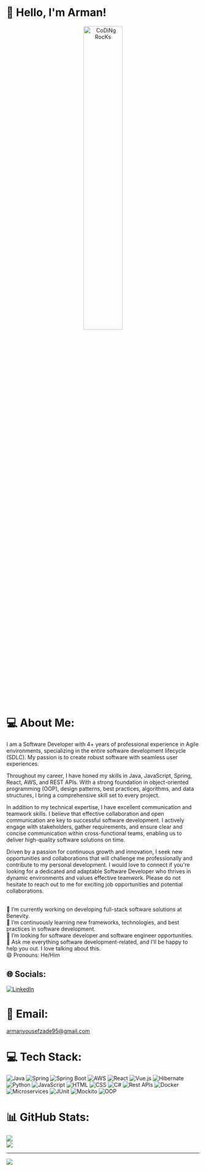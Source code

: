 <h1>👋 Hello, I'm Arman!</h1>
  <p align="center">
  <img src="https://github.com/SP-XD/SP-XD/blob/main/images/dev-working_rounded.gif?raw=true" href="https://github.com/sp-xd" alt="CoDiNg RocKs" width="45%">
</p>

# ‍💻 About Me:
 I am a Software Developer with 4+ years of professional experience in Agile environments, specializing in the entire software development lifecycle (SDLC). My passion is to create robust software with seamless user experiences.

Throughout my career, I have honed my skills in Java, JavaScript, Spring, React, AWS, and REST APIs. With a strong foundation in object-oriented programming (OOP), design patterns, best practices, algorithms, and data structures, I bring a comprehensive skill set to every project.

In addition to my technical expertise, I have excellent communication and teamwork skills. I believe that effective collaboration and open communication are key to successful software development. I actively engage with stakeholders, gather requirements, and ensure clear and concise communication within cross-functional teams, enabling us to deliver high-quality software solutions on time.

Driven by a passion for continuous growth and innovation, I seek new opportunities and collaborations that will challenge me professionally and contribute to my personal development. I would love to connect if you're looking for a dedicated and adaptable Software Developer who thrives in dynamic environments and values effective teamwork. Please do not hesitate to reach out to me for exciting job opportunities and potential collaborations.

<br>🔭 I’m currently working on developing full-stack software solutions at Benevity.<br>🌱 I’m continuously learning new frameworks, technologies, and best practices in software development.<br>👯 I’m looking for software developer and software engineer opportunities.<br>💬 Ask me everything software development-related, and I'll be happy to help you out. I love talking about this.<br>😄 Pronouns: He/Him


## 🌐 Socials:
[![LinkedIn](https://img.shields.io/badge/LinkedIn-%230077B5.svg?style=flat&logo=linkedin&logoColor=white)](https://www.linkedin.com/in/arman-yousef-zadeh/)


# 📧 Email:
armanyousefzade95@gmail.com


# 💻 Tech Stack:
![Java](https://img.shields.io/badge/Java-%23ED8B00.svg?style=flat&logo=java&logoColor=white) ![Spring](https://img.shields.io/badge/Spring-%236DB33F.svg?style=flat&logo=spring&logoColor=white) ![Spring Boot](https://img.shields.io/badge/Spring%20Boot-%236DB33F.svg?style=flat&logo=spring-boot&logoColor=white) ![AWS](https://img.shields.io/badge/AWS-%23FF9900.svg?style=flat&logo=amazon-aws&logoColor=white) ![React](https://img.shields.io/badge/React-%2361DAFB.svg?style=flat&logo=react&logoColor=white) ![Vue.js](https://img.shields.io/badge/Vue.js-%234FC08D.svg?style=flat&logo=vue.js&logoColor=white) ![Hibernate](https://img.shields.io/badge/Hibernate-%23ORM-%23lightgray.svg?style=flat&logo=hibernate&logoColor=white) ![Python](https://img.shields.io/badge/Python-3670A0?style=flat&logo=python&logoColor=ffdd54) ![JavaScript](https://img.shields.io/badge/JavaScript-%23F7DF1E.svg?style=flat&logo=javascript&logoColor=white) ![HTML](https://img.shields.io/badge/HTML-%23E34F26.svg?style=flat&logo=html5&logoColor=white) ![CSS](https://img.shields.io/badge/CSS-%231572B6.svg?style=flat&logo=css3&logoColor=white) ![C#](https://img.shields.io/badge/C%23-%23239120.svg?style=flat&logo=c-sharp&logoColor=white) ![Rest APIs](https://img.shields.io/badge/REST%20APIs-%23000000.svg?style=flat&logo=rest-api&logoColor=white) ![Docker](https://img.shields.io/badge/Docker-%230db7ed.svg?style=flat&logo=docker&logoColor=white) ![Microservices](https://img.shields.io/badge/Microservices-%23396195.svg?style=flat&logo=microservices&logoColor=white) ![JUnit](https://img.shields.io/badge/JUnit-%23FB614F.svg?style=flat&logo=junit5&logoColor=white) ![Mockito](https://img.shields.io/badge/Mockito-%23FFCA28.svg?style=flat&logo=mockito&logoColor=white) ![OOP](https://img.shields.io/badge/Object--oriented%20Programming-%234169E1.svg?style=flat)

# 📊 GitHub Stats:
![](https://github-readme-streak-stats.herokuapp.com/?user=Armanyousefzade&theme=dark&hide_border=false)<br/>
![](https://github-readme-stats.vercel.app/api/top-langs/?username=Armanyousefzade&theme=dark&hide_border=false&include_all_commits=true&count_private=true&layout=compact)

---
[![](https://visitcount.itsvg.in/api?id=Armanyousefzade&icon=0&color=3)](https://visitcount.itsvg.in)
